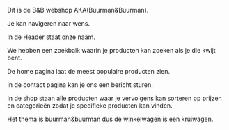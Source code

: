 Dit is de B&B webshop AKA(Buurman&Buurman).

Je kan navigeren naar wens.

In de Header staat onze naam.

We hebben een zoekbalk waarin je producten kan zoeken als je die kwijt bent.

De home pagina laat de meest populaire producten zien.

In de contact pagina kan je ons een bericht sturen.

In de shop staan alle producten waar je vervolgens kan sorteren op prijzen en categorieën zodat je specifieke producten kan vinden.

Het thema is buurman&buurman dus de winkelwagen is een kruiwagen.